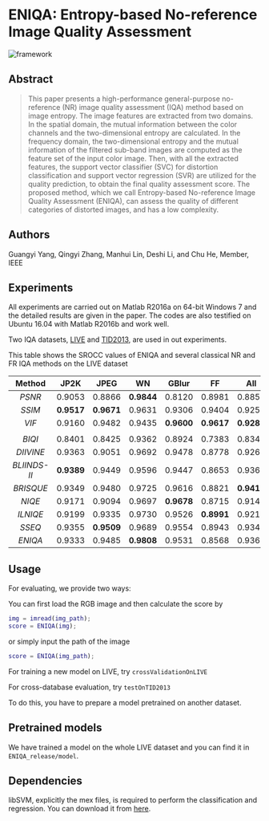 # ENIQA: Entropy-based No-reference Image Quality Assessment

![framework](https://github.com/jacob6/ENIQA/blob/master/pics/framework.png)

## Abstract

> This paper presents a high-performance general-purpose no-reference (NR) image quality
assessment (IQA) method based on image entropy. The image features are extracted from two
domains. In the spatial domain, the mutual information between the color channels and the
two-dimensional entropy are calculated. In the frequency domain, the two-dimensional entropy
and the mutual information of the filtered sub-band images are computed as the feature set
of the input color image. Then, with all the extracted features, the support vector classifier
(SVC) for distortion classification and support vector regression (SVR) are utilized for the
quality prediction, to obtain the final quality assessment score. The proposed method, which
we call Entropy-based No-reference Image Quality Assessment (ENIQA), can assess the quality
of different categories of distorted images, and has a low complexity.  

## Authors

Guangyi Yang, Qingyi Zhang, Manhui Lin, Deshi Li, and Chu He, Member, IEEE

## Experiments

All experiments are carried out on Matlab R2016a on 64-bit Windows 7 and the detailed
results are given in the paper. The codes are also testified on Ubuntu 16.04 with
Matlab R2016b and work well.

Two IQA datasets, [LIVE](http://live.ece.utexas.edu/research/quality/subjective.htm) and
[TID2013](http://www.ponomarenko.info/tid2013.htm), are used in out experiments.

This table shows the SROCC values of ENIQA and several classical NR and FR IQA methods
on the LIVE dataset

|Method|JP2K|JPEG|WN|GBlur|FF|All|
|:----:|:--:|:--:|:-:|:--:|:-:|:-:|
|*PSNR*|0.9053|0.8866|**0.9844**|0.8120|0.8981|0.8850|
|*SSIM*|**0.9517**|**0.9671**|0.9631|0.9306|0.9404|0.9255|
|*VIF*|0.9160|0.9482|0.9435|**0.9600**|**0.9617**|**0.9287**|
| | | | | | | |
|*BIQI*|0.8401|0.8425|0.9362|0.8924|0.7383|0.8340|
|*DIIVINE*|0.9363|0.9051|0.9692|0.9478|0.8778|0.9261|
|*BLIINDS-II*|**0.9389**|0.9449|0.9596|0.9447|0.8653|0.9362|
|*BRISQUE*|0.9349|0.9480|0.9725|0.9616|0.8821|**0.9411**|
|*NIQE*|0.9171|0.9094|0.9697|**0.9678**|0.8715|0.9142|
|*ILNIQE*|0.9199|0.9335|0.9730|0.9526|**0.8991**|0.9219|
|*SSEQ*|0.9355|**0.9509**|0.9689|0.9554|0.8943|0.9349|
|*ENIQA*|0.9333|0.9485|**0.9808**|0.9531|0.8568|0.9363|

## Usage

For evaluating, we provide two ways:

You can first load the RGB image and then calculate the score by

```MATLAB
img = imread(img_path);
score = ENIQA(img);
```

or simply input the path of the image

```MATLAB
score = ENIQA(img_path);
```

For training a new model on LIVE, try `crossValidationOnLIVE`

For cross-database evaluation, try `testOnTID2013`

To do this, you have to prepare a model pretrained on another dataset.

## Pretrained models

We have trained a model on the whole LIVE dataset and you can find it in `ENIQA_release/model`.

## Dependencies

libSVM, explicitly the mex files, is required to perform the classification and regression.
You can download it from [here](https://www.csie.ntu.edu.tw/~cjlin/libsvm/).
